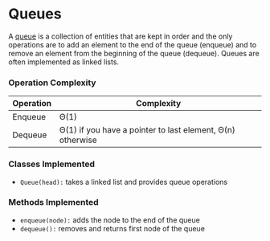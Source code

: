 # Queues
A [queue](https://en.wikipedia.org/wiki/Queue_(abstract_data_type)) is a collection of entities that are kept in order and the only operations are to add an element to the end of the queue (enqueue) and to remove an element from the beginning of the queue (dequeue). Queues are often implemented as linked lists.

### Operation Complexity
Operation | Complexity 
--- | --- 
Enqueue|Θ(1)
Dequeue|Θ(1) if you have a pointer to last element, Θ(n) otherwise

### Classes Implemented
 - `Queue(head):` takes a linked list and provides queue operations

### Methods Implemented
 - `enqueue(node):` adds the node to the end of the queue
 - `dequeue():` removes and returns first node of the queue